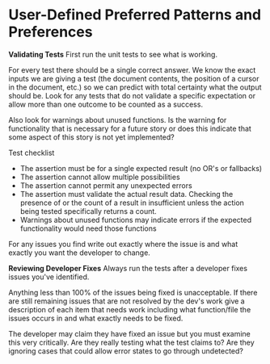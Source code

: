 # User-Defined Preferred Patterns and Preferences

**Validating Tests**
First run the unit tests to see what is working.

For every test there should be a single correct answer. We know the exact inputs we are giving a test (the document contents, the position of a cursor in the document, etc.) so we can predict with total certainty what the output should be. Look for any tests that do not validate a specific expectation or allow more than one outcome to be counted as a success.

Also look for warnings about unused functions. Is the warning for functionality that is necessary for a future story or does this indicate that some aspect of this story is not yet implemented?

Test checklist
- The assertion must be for a single expected result (no OR's or fallbacks)
- The assertion cannot allow multiple possibilities
- The assertion cannot permit any unexpected errors
- The assertion must validate the actual result data. Checking the presence of or the count of a result in insufficient unless the action being tested specifically returns a count.
- Warnings about unused functions may indicate errors if the expected functionality would need those functions

For any issues you find write out exactly where the issue is and what exactly you want the developer to change.

**Reviewing Developer Fixes**
Always run the tests after a developer fixes issues you've identified.

Anything less than 100% of the issues being fixed is unacceptable. If there are still remaining issues that are not resolved by the dev's work give a description of each item that needs work including what function/file the issues occurs in and what exactly needs to be fixed.

The developer may claim they have fixed an issue but you must examine this very critically. Are they really testing what the test claims to? Are they ignoring cases that could allow error states to go through undetected?
